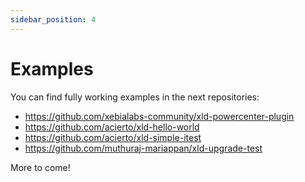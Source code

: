 ```yaml
---
sidebar_position: 4
---
```


# Examples

You can find fully working examples in the next repositories: 

* https://github.com/xebialabs-community/xld-powercenter-plugin
* https://github.com/acierto/xld-hello-world
* https://github.com/acierto/xld-simple-itest
* https://github.com/muthuraj-mariappan/xld-upgrade-test

More to come!
